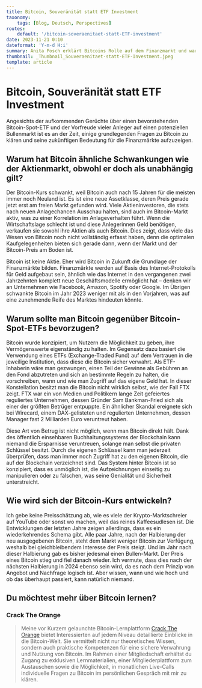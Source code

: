 ```yaml
---
title: Bitcoin, Souveränität statt ETF Investment
taxonomy:
    tags: [Blog, Deutsch, Perspectives]
routes:
    default: '/bitcoin-soveraenitaet-statt-ETF-investment'
date: 2023-11-21 0:10
dateformat: 'Y-m-d H:i'
summary: Anita Posch erklärt Bitcoins Rolle auf dem Finanzmarkt und warnt vor dem Investment in einen zukünftigen Bitcoin-Spot-ETF.
thumbnail: _Thumbnail_Souveraenitaet-statt-ETF-Investment.jpeg
template: article
---
```


# Bitcoin, Souveränität statt ETF Investment
Angesichts der aufkommenden Gerüchte über einen bevorstehenden Bitcoin-Spot-ETF und der Vorfreude vieler Anleger auf einen potenziellen Bullenmarkt ist es an der Zeit, einige grundlegenden Fragen zu Bitcoin zu klären und seine zukünftigen Bedeutung für die Finanzmärkte aufzuzeigen.

## Warum hat Bitcoin ähnliche Schwankungen wie der Aktienmarkt, obwohl er doch als unabhängig gilt?
Der Bitcoin-Kurs schwankt, weil Bitcoin auch nach 15 Jahren für die meisten immer noch Neuland ist. Es ist eine neue Assetklasse, deren Preis gerade jetzt erst am freien Markt gefunden wird. Viele Aktieninvestoren, die stets nach neuen Anlagechancen Ausschau halten, sind auch im Bitcoin-Markt aktiv, was zu einer Korrelation im Anlageverhalten führt. Wenn die Wirtschaftslage schlecht ist und diese Anlegerinnen Geld benötigen, verkaufen sie sowohl ihre Aktien als auch Bitcoin. Dies zeigt, dass viele das Wesen von Bitcoin noch nicht vollständig erfasst haben, denn die optimalen Kaufgelegenheiten bieten sich gerade dann, wenn der Markt und der Bitcoin-Preis am Boden ist.

Bitcoin ist keine Aktie. Eher wird Bitcoin in Zukunft die Grundlage der Finanzmärkte bilden. 
Finanzmärkte werden auf Basis des Internet-Protokolls für Geld aufgebaut sein, ähnlich wie das Internet in den vergangenen zwei Jahrzehnten komplett neue Geschäftsmodelle ermöglicht hat – denken wir an Unternehmen wie Facebook, Amazon, Spotify oder Google. Im Übrigen schwankte Bitcoin im Jahr 2023 weniger mit als in den Vorjahren, was auf eine zunehmende Reife des Marktes hindeuten könnte.

## Warum sollte man Bitcoin gegenüber Bitcoin-Spot-ETFs bevorzugen?
Bitcoin wurde konzipiert, um Nutzern die Möglichkeit zu geben, ihre Vermögenswerte eigenständig zu halten. Im Gegensatz dazu basiert die Verwendung eines ETFs (Exchange-Traded Fund) auf dem Vertrauen in die jeweilige Institution, dass diese die Bitcoin sicher verwahrt. Als ETF-Inhaberin wäre man gezwungen, einen Teil der Gewinne als Gebühren an den Fond abzutreten und sich an bestimmte Regeln zu halten, die vorschreiben, wann und wie man Zugriff auf das eigene Geld hat. In dieser Konstellation besitzt man die Bitcoin nicht wirklich selbst, wie der Fall FTX zeigt. FTX war ein von Medien und Politikern lange Zeit gefeiertes reguliertes Unternehmen, dessen Gründer Sam Bankman-Fried sich als einer der größten Betrüger entpuppte. Ein ähnlicher Skandal ereignete sich bei Wirecard, einem DAX-gelisteten und regulierten Unternehmen, dessen Manager fast 2 Milliarden Euro veruntreut haben.

Diese Art von Betrug ist nicht möglich, wenn man Bitcoin direkt hält. Dank des öffentlich einsehbaren Buchhaltungssystems der Blockchain kann niemand die Ersparnisse veruntreuen, solange man selbst die privaten Schlüssel besitzt. Durch die eigenen Schlüssel kann man jederzeit überprüfen, dass man immer noch Zugriff hat zu den eigenen Bitcoin, die auf der Blockchain verzeichnet sind. Das System hinter Bitcoin ist so konzipiert, dass es unmöglich ist, die Aufzeichnungen einseitig zu manipulieren oder zu fälschen, was seine Genialität und Sicherheit unterstreicht.

## Wie wird sich der Bitcoin-Kurs entwickeln?
Ich gebe keine Preisschätzung ab, wie es viele der Krypto-Marktschreier auf YouTube oder sonst wo machen, weil das reines Kaffeesudlesen ist. Die Entwicklungen der letzten Jahre zeigen allerdings, dass es ein wiederkehrendes Schema gibt. Alle paar Jahre, nach der Halbierung der neu ausgegebenen Bitcoin, steht dem Markt weniger Bitcoin zur Verfügung, weshalb bei gleichbleibendem Interesse der Preis steigt. Und im Jahr nach dieser Halbierung gab es bisher jedesmal einen Bullen-Markt. Der Preis eines Bitcoin stieg und fiel danach wieder. Ich vermute, dass dies nach der nächsten Halbierung in 2024 ebenso sein wird, da es nach dem Prinzip von Angebot und Nachfrage logisch ist. Aber wissen, wann und wie hoch und ob das überhaupt passiert, kann natürlich niemand.

## Du möchtest mehr über Bitcoin lernen? 

### Crack The Orange

> Meine vor Kurzem gelaunchte Bitcoin-Lernplattform [Crack The Orange](https://cracktheorange.com) bietet Interessierten auf jedem Niveau detaillierte Einblicke in die Bitcoin-Welt. Sie vermittelt nicht nur theoretisches Wissen, sondern auch praktische Kompetenzen für eine sichere Verwahrung und Nutzung von Bitcoin. Im Rahmen einer Mitgliedschaft erhältst du Zugang zu exklusiven Lernmaterialien, einer Mitgliederplattform zum Austauschen sowie die Möglichkeit, in monatlichen Live-Calls individuelle Fragen zu Bitcoin im persönlichen Gespräch mit mir zu klären.
